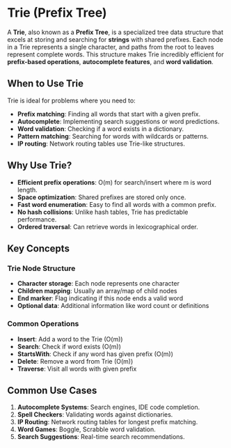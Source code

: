 # Trie (Prefix Tree)

A **Trie**, also known as a **Prefix Tree**, is a specialized tree data structure that excels at storing and searching for **strings** with shared prefixes. Each node in a Trie represents a single character, and paths from the root to leaves represent complete words. This structure makes Trie incredibly efficient for **prefix-based operations**, **autocomplete features**, and **word validation**.

## When to Use Trie

Trie is ideal for problems where you need to:

- **Prefix matching**: Finding all words that start with a given prefix.
- **Autocomplete**: Implementing search suggestions or word predictions.
- **Word validation**: Checking if a word exists in a dictionary.
- **Pattern matching**: Searching for words with wildcards or patterns.
- **IP routing**: Network routing tables use Trie-like structures.

## Why Use Trie?

- **Efficient prefix operations**: O(m) for search/insert where m is word length.
- **Space optimization**: Shared prefixes are stored only once.
- **Fast word enumeration**: Easy to find all words with a common prefix.
- **No hash collisions**: Unlike hash tables, Trie has predictable performance.
- **Ordered traversal**: Can retrieve words in lexicographical order.

## Key Concepts

### Trie Node Structure
- **Character storage**: Each node represents one character
- **Children mapping**: Usually an array/map of child nodes
- **End marker**: Flag indicating if this node ends a valid word
- **Optional data**: Additional information like word count or definitions

### Common Operations
- **Insert**: Add a word to the Trie (O(m))
- **Search**: Check if word exists (O(m))
- **StartsWith**: Check if any word has given prefix (O(m))
- **Delete**: Remove a word from Trie (O(m))
- **Traverse**: Visit all words with given prefix

## Common Use Cases

1. **Autocomplete Systems**: Search engines, IDE code completion.
2. **Spell Checkers**: Validating words against dictionaries.
3. **IP Routing**: Network routing tables for longest prefix matching.
4. **Word Games**: Boggle, Scrabble word validation.
5. **Search Suggestions**: Real-time search recommendations. 